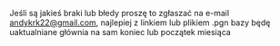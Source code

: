 Jeśli są jakieś braki lub błedy proszę to zgłaszać na e-mail andykrk22@gmail.com, najlepiej z linkiem lub plikiem .pgn
bazy będę uaktualniane głównia na sam koniec lub początek miesiąca
